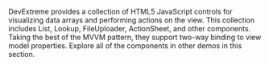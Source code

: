 DevExtreme provides a collection of HTML5 JavaScript controls for visualizing data arrays and performing actions on the view. This collection includes List, Lookup, FileUploader, ActionSheet, and other components. Taking the best of the MVVM pattern, they support two-way binding to view model properties. Explore all of the components in other demos in this section.